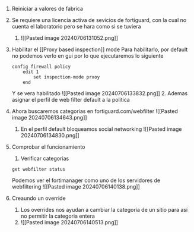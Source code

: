 1. Reiniciar a valores de fabrica
2. Se requiere una licencia activa de sevicios de fortiguard, con la cual no cuenta el laboratorio pero se hara como si se tuviera
	1. ![[Pasted image 20240706131052.png]]
3. Habilitar el [[Proxy based inspection]] mode 
	Para habilitarlo, por default no podemos verlo en gui por lo que ejecutaremos lo siguiente
	```
	config firewall policy
		edit 1
			set inspection-mode prxoy
		end
	```
	Y se vera habilitado
	![[Pasted image 20240706133832.png]]
		2. Ademas asignar el perfil de web filter default a la politica
	
3. Ahora buscaremos categorias en fortiguard.com/webfilter
	![[Pasted image 20240706134643.png]]
	1. En el perfil default bloqueamos social networking
		![[Pasted image 20240706134830.png]]
4. Comprobar el funcionamiento
	1. Verificar categorias
	```
	get webfilter status
	```
	Podemos ver el fortimanager como uno de los servidores de webfiltering
		![[Pasted image 20240706140138.png]]
5. Creaundo un override
	1. Los overrides nos ayudan a cambiar la categoria de un sitio para así no permitir la categoria entera
	2. ![[Pasted image 20240706140513.png]]